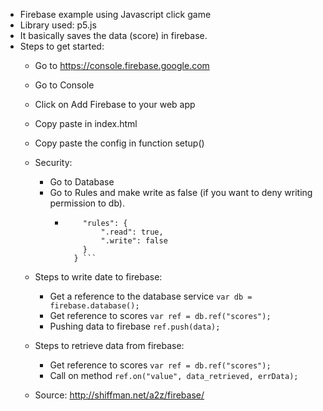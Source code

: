 * Firebase example using Javascript click game
* Library used: p5.js
* It basically saves the data (score) in firebase.
* Steps to get started:
  * Go to https://console.firebase.google.com
  * Go to Console
  * Click on Add Firebase to your web app
  * Copy paste <script src="https://www.gstatic.com/firebasejs/3.6.5/firebase.js"></script> in index.html
  * Copy paste the config in function setup()
  
  * Security:
    * Go to Database 
    * Go to Rules and make write as false (if you want to deny writing permission to db).
      *  ```{
             "rules": {
                 ".read": true,
                 ".write": false
             }
           } ```
  
  * Steps to write date to firebase:
    * Get a reference to the database service ```var db = firebase.database();```
    * Get reference to scores ```var ref = db.ref("scores");```
    * Pushing data to firebase ```ref.push(data);```
  
  * Steps to retrieve data from firebase:
    * Get reference to scores ```var ref = db.ref("scores");```
    * Call on method ```ref.on("value", data_retrieved, errData);```
  
  * Source: http://shiffman.net/a2z/firebase/
